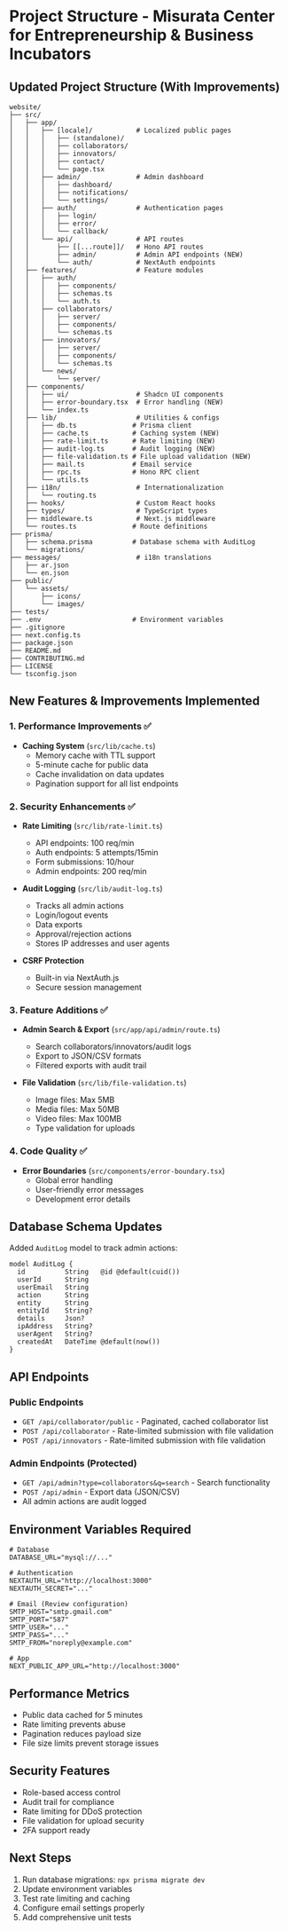 # Project Structure - Misurata Center for Entrepreneurship & Business Incubators

## Updated Project Structure (With Improvements)

```
website/
├── src/
│   ├── app/
│   │   ├── [locale]/           # Localized public pages
│   │   │   ├── (standalone)/
│   │   │   ├── collaborators/
│   │   │   ├── innovators/
│   │   │   ├── contact/
│   │   │   └── page.tsx
│   │   ├── admin/              # Admin dashboard
│   │   │   ├── dashboard/
│   │   │   ├── notifications/
│   │   │   └── settings/
│   │   ├── auth/               # Authentication pages
│   │   │   ├── login/
│   │   │   ├── error/
│   │   │   └── callback/
│   │   └── api/                # API routes
│   │       ├── [[...route]]/   # Hono API routes
│   │       ├── admin/          # Admin API endpoints (NEW)
│   │       └── auth/           # NextAuth endpoints
│   ├── features/               # Feature modules
│   │   ├── auth/
│   │   │   ├── components/
│   │   │   ├── schemas.ts
│   │   │   └── auth.ts
│   │   ├── collaborators/
│   │   │   ├── server/
│   │   │   ├── components/
│   │   │   └── schemas.ts
│   │   ├── innovators/
│   │   │   ├── server/
│   │   │   ├── components/
│   │   │   └── schemas.ts
│   │   └── news/
│   │       └── server/
│   ├── components/
│   │   ├── ui/                 # Shadcn UI components
│   │   ├── error-boundary.tsx  # Error handling (NEW)
│   │   └── index.ts
│   ├── lib/                    # Utilities & configs
│   │   ├── db.ts              # Prisma client
│   │   ├── cache.ts           # Caching system (NEW)
│   │   ├── rate-limit.ts      # Rate limiting (NEW)
│   │   ├── audit-log.ts       # Audit logging (NEW)
│   │   ├── file-validation.ts # File upload validation (NEW)
│   │   ├── mail.ts            # Email service
│   │   ├── rpc.ts             # Hono RPC client
│   │   └── utils.ts
│   ├── i18n/                   # Internationalization
│   │   └── routing.ts
│   ├── hooks/                  # Custom React hooks
│   ├── types/                  # TypeScript types
│   ├── middleware.ts           # Next.js middleware
│   └── routes.ts              # Route definitions
├── prisma/
│   ├── schema.prisma          # Database schema with AuditLog
│   └── migrations/
├── messages/                   # i18n translations
│   ├── ar.json
│   └── en.json
├── public/
│   └── assets/
│       ├── icons/
│       └── images/
├── tests/
├── .env                       # Environment variables
├── .gitignore
├── next.config.ts
├── package.json
├── README.md
├── CONTRIBUTING.md
├── LICENSE
└── tsconfig.json
```

## New Features & Improvements Implemented

### 1. Performance Improvements ✅
- **Caching System** (`src/lib/cache.ts`)
  - Memory cache with TTL support
  - 5-minute cache for public data
  - Cache invalidation on data updates
  - Pagination support for all list endpoints

### 2. Security Enhancements ✅
- **Rate Limiting** (`src/lib/rate-limit.ts`)
  - API endpoints: 100 req/min
  - Auth endpoints: 5 attempts/15min
  - Form submissions: 10/hour
  - Admin endpoints: 200 req/min
  
- **Audit Logging** (`src/lib/audit-log.ts`)
  - Tracks all admin actions
  - Login/logout events
  - Data exports
  - Approval/rejection actions
  - Stores IP addresses and user agents

- **CSRF Protection**
  - Built-in via NextAuth.js
  - Secure session management

### 3. Feature Additions ✅
- **Admin Search & Export** (`src/app/api/admin/route.ts`)
  - Search collaborators/innovators/audit logs
  - Export to JSON/CSV formats
  - Filtered exports with audit trail
  
- **File Validation** (`src/lib/file-validation.ts`)
  - Image files: Max 5MB
  - Media files: Max 50MB
  - Video files: Max 100MB
  - Type validation for uploads

### 4. Code Quality ✅
- **Error Boundaries** (`src/components/error-boundary.tsx`)
  - Global error handling
  - User-friendly error messages
  - Development error details

## Database Schema Updates

Added `AuditLog` model to track admin actions:
```prisma
model AuditLog {
  id          String   @id @default(cuid())
  userId      String
  userEmail   String
  action      String
  entity      String
  entityId    String?
  details     Json?
  ipAddress   String?
  userAgent   String?
  createdAt   DateTime @default(now())
}
```

## API Endpoints

### Public Endpoints
- `GET /api/collaborator/public` - Paginated, cached collaborator list
- `POST /api/collaborator` - Rate-limited submission with file validation
- `POST /api/innovators` - Rate-limited submission with file validation

### Admin Endpoints (Protected)
- `GET /api/admin?type=collaborators&q=search` - Search functionality
- `POST /api/admin` - Export data (JSON/CSV)
- All admin actions are audit logged

## Environment Variables Required
```env
# Database
DATABASE_URL="mysql://..."

# Authentication
NEXTAUTH_URL="http://localhost:3000"
NEXTAUTH_SECRET="..."

# Email (Review configuration)
SMTP_HOST="smtp.gmail.com"
SMTP_PORT="587"
SMTP_USER="..."
SMTP_PASS="..."
SMTP_FROM="noreply@example.com"

# App
NEXT_PUBLIC_APP_URL="http://localhost:3000"
```

## Performance Metrics
- Public data cached for 5 minutes
- Rate limiting prevents abuse
- Pagination reduces payload size
- File size limits prevent storage issues

## Security Features
- Role-based access control
- Audit trail for compliance
- Rate limiting for DDoS protection
- File validation for upload security
- 2FA support ready

## Next Steps
1. Run database migrations: `npx prisma migrate dev`
2. Update environment variables
3. Test rate limiting and caching
4. Configure email settings properly
5. Add comprehensive unit tests

